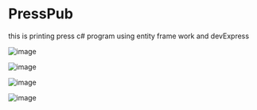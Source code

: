 # PressPub
this is printing press c# program using entity frame work and devExpress

![image](https://user-images.githubusercontent.com/16039135/150985986-d137583d-a493-4bd4-b5e8-d560f80147b2.png)

![image](https://user-images.githubusercontent.com/16039135/150986215-e416b7c8-442e-49bb-8a25-333332b7a105.png)

![image](https://user-images.githubusercontent.com/16039135/150986555-c4ba01f9-40fa-4d0e-a20c-7a458897afe4.png)

![image](https://user-images.githubusercontent.com/16039135/150986628-8c096bf2-6864-44dc-97ae-e23b05065434.png)

